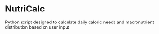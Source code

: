 # NutriCalc
Python script designed to calculate daily caloric needs and macronutrient distribution based on user input
